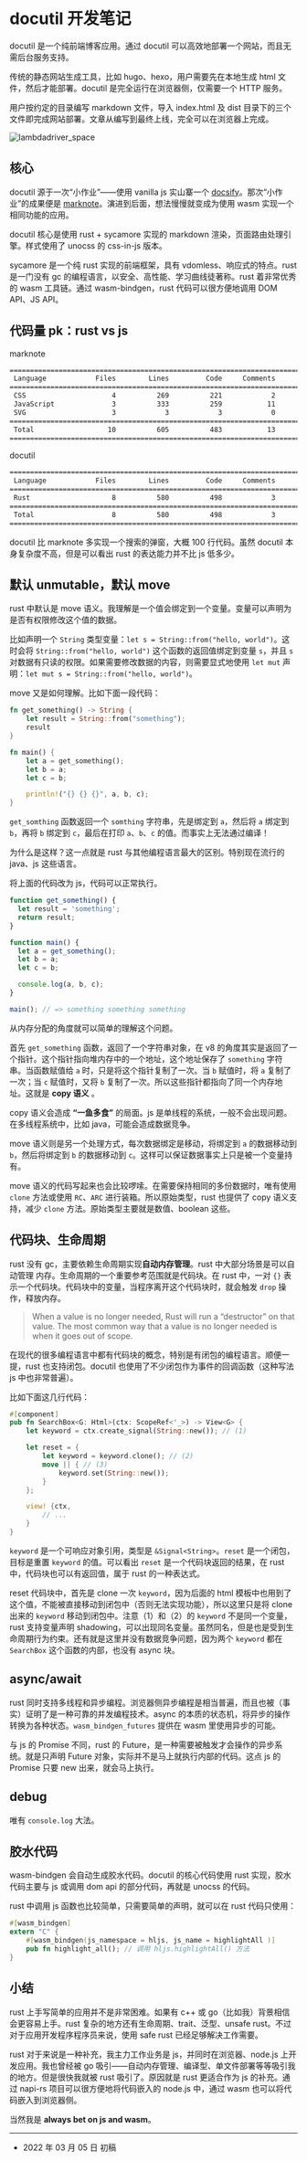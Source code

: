 # docutil 开发笔记

docutil 是一个纯前端博客应用。通过 docutil 可以高效地部署一个网站，而且无需后台服务支持。

传统的静态网站生成工具，比如 hugo、hexo，用户需要先在本地生成 html 文件，然后才能部署。docutil 是完全运行在浏览器侧，仅需要一个 HTTP 服务。

用户按约定的目录编写 markdown 文件，导入 index.html 及 dist 目录下的三个文件即完成网站部署。文章从编写到最终上线，完全可以在浏览器上完成。

![lambdadriver_space](images/lambdadriver_space.png)

## 核心

docutil 源于一次“小作业”——使用 vanilla js 实山寨一个 [docsify][docsify]。那次“小作业”的成果便是 [marknote][marknote-project]。演进到后面，想法慢慢就变成为使用 wasm 实现一个相同功能的应用。

[marknote-project]: https://github.com/yuekcc/marknote
[docsify]: https://docsify.js.org/

docutil 核心是使用 rust + sycamore 实现的 markdown 渲染，页面路由处理引擎。样式使用了 unocss 的 css-in-js 版本。

sycamore 是一个纯 rust 实现的前端框架，具有 vdomless、响应式的特点。rust 是一门没有 gc 的编程语言，以安全、高性能、学习曲线徒著称。rust 着非常优秀的 wasm 工具链。通过 wasm-bindgen，rust 代码可以很方便地调用 DOM API、JS API。

## 代码量 pk：rust vs js

marknote

```sh
===============================================================================
 Language            Files        Lines         Code     Comments       Blanks
===============================================================================
 CSS                     4          269          221            2           46
 JavaScript              3          333          259           11           63
 SVG                     3            3            3            0            0
===============================================================================
 Total                  10          605          483           13          109
===============================================================================

```

docutil

```sh
===============================================================================
 Language            Files        Lines         Code     Comments       Blanks
===============================================================================
 Rust                    8          580          498            3           79
===============================================================================
 Total                   8          580          498            3           79
===============================================================================
```

docutil 比 marknote 多实现一个搜索的弹窗，大概 100 行代码。虽然 docutil 本身复杂度不高，但是可以看出 rust 的表达能力并不比 js 低多少。

## 默认 unmutable，默认 move

rust 中默认是 move 语义。我理解是一个值会绑定到一个变量。变量可以声明为是否有权限修改这个值的数据。

比如声明一个 `String` 类型变量：`let s = String::from("hello, world")`。这时会将 `String::from("hello, world")` 这个函数的返回值绑定到变量 `s`，并且 `s` 对数据有只读的权限。如果需要修改数据的内容，则需要显式地使用 `let mut` 声明：`let mut s = String::from("hello, world")`。

move 又是如何理解。比如下面一段代码：

```rust
fn get_something() -> String {
	let result = String::from("something");
	result
}

fn main() {
	let a = get_something();
	let b = a;
	let c = b;

	println!("{} {} {}", a, b, c);
}
```

`get_somthing` 函数返回一个 `somthing` 字符串，先是绑定到 `a`，然后将 `a` 绑定到 `b`，再将 `b` 绑定到 `c`，最后在打印 `a`、`b`、`c` 的值。而事实上无法通过编译！

为什么是这样？这一点就是 rust 与其他编程语言最大的区别。特别现在流行的 java、js 这些语言。

将上面的代码改为 js，代码可以正常执行。

```js
function get_something() {
  let result = 'something';
  return result;
}

function main() {
  let a = get_something();
  let b = a;
  let c = b;

  console.log(a, b, c);
}

main(); // => something something something
```

从内存分配的角度就可以简单的理解这个问题。

首先 `get_something` 函数，返回了一个字符串对象，在 v8 的角度其实是返回了一个指针。这个指针指向堆内存中的一个地址，这个地址保存了 `something` 字符串。当函数赋值给 `a` 时，只是将这个指针复制了一次。当 `b` 赋值时，将 `a` 复制了一次；当 `c` 赋值时，又将 `b` 复制了一次。所以这些指针都指向了同一个内存地址。这就是 **copy 语义** 。

copy 语义会造成 **“一鱼多食”** 的局面。js 是单线程的系统，一般不会出现问题。在多线程系统中，比如 java，可能会造成数据竞争。

move 语义则是另一个处理方式，每次数据绑定是移动，将绑定到 `a` 的数据移动到 `b`，然后将绑定到 `b` 的数据移动到 `c`。这样可以保证数据事实上只是被一个变量持有。

move 语义的代码写起来也会比较啰嗦。在需要保持相同的多份数据时，唯有使用 `clone` 方法或使用 `RC`、`ARC` 进行装箱。所以原始类型，rust 也提供了 copy 语义支持，减少 `clone` 方法。原始类型主要就是数值、boolean 这些。

## 代码块、生命周期

rust 没有 gc，主要依赖生命周期实现**自动内存管理**。rust 中大部分场景是可以自动管理 内存。生命周期的一个重要参考范围就是代码块。在 rust 中，一对 `{}` 表示一个代码块。代码块中的变量，当程序离开这个代码块时，就会触发 `drop` 操作，释放内存。

> When a value is no longer needed, Rust will run a “destructor” on that value. The most common way that a value is no longer needed is when it goes out of scope.

在现代的很多编程语言中都有代码块的概念，特别是有闭包的编程语言。顺便一提，rust 也支持闭包。docutil 也使用了不少闭包作为事件的回调函数（这种写法 js 中也非常普遍）。

比如下面这几行代码：

```rust
#[component]
pub fn SearchBox<G: Html>(ctx: ScopeRef<'_>) -> View<G> {
	let keyword = ctx.create_signal(String::new()); // (1)

	let reset = {
		let keyword = keyword.clone(); // (2)
		move || { // (3)
			keyword.set(String::new());
		}
	};

	view! {ctx,
		// ...
	}
}
```

`keyword` 是一个可响应对象引用，类型是 `&Signal<String>`。`reset` 是一个闭包，目标是重置 `keyword` 的值。可以看出 `reset` 是一个代码块返回的结果，在 rust 中，代码块也可以有返回值，属于 rust 的一种表达式。

reset 代码块中，首先是 clone 一次 `keyword`，因为后面的 html 模板中也用到了这个值，不能被直接移动到闭包中（否则无法实现功能），所以这里只是将 clone 出来的 `keyword` 移动到闭包中。注意（1）和（2）的 `keyword` 不是同一个变量，rust 支持变量声明 shadowing，可以出现同名变量。虽然同名，但是也是受到生命周期行为约束。还有就是这里并没有数据竞争问题，因为两个 `keyword` 都在 `SearchBox` 这个函数的内部，也没有 async 块。

## async/await

rust 同时支持多线程和异步编程。浏览器侧异步编程是相当普遍，而且也被（事实）证明了是一种可靠的并发编程技术。async 的本质的状态机，将异步的操作转换为各种状态。`wasm_bindgen_futures` 提供在 wasm 里使用异步的可能。

与 js 的 Promise 不同，rust 的 Future，是一种需要被触发才会操作的异步系统。就是只声明 Future 对象，实际并不是马上就执行内部的代码。这点 js 的 Promise 只要 new 出来，就会马上执行。

## debug

唯有 `console.log` 大法。

## 胶水代码

wasm-bindgen 会自动生成胶水代码。docutil 的核心代码使用 rust 实现，胶水代码主要与 js 或调用 dom api 的部分代码，再就是 unocss 的代码。

rust 中调用 js 函数也比较简单，只需要简单的声明，就可以在 rust 代码只使用：

```rust
#[wasm_bindgen]
extern "C" {
    #[wasm_bindgen(js_namespace = hljs, js_name = highlightAll )]
    pub fn highlight_all(); // 调用 hljs.highlightAll() 方法
}
```

## 小结

rust 上手写简单的应用并不是非常困难。如果有 c++ 或 go（比如我）背景相信会更容易上手。rust 复杂的地方还有生命周期、trait、泛型、unsafe rust。不过对于应用开发程序程序员来说，使用 safe rust 已经足够解决工作需要。

rust 对于来说是一种补充，我主力工作业务是 js，并同时在浏览器、node.js 上开发应用。我也曾经被 go 吸引——自动内存管理、编译型、单文件部署等等吸引我的地方。但是很快我就被 rust 吸引了。原因就是 rust 更适合作为 js 的补充。通过 napi-rs 项目可以很方便地将代码嵌入的 node.js 中，通过 wasm 也可以将代码嵌入到浏览器侧。

当然我是 **always bet on js and wasm**。

---

- 2022 年 03 月 05 日 初稿
